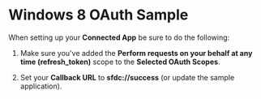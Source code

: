 # Windows 8 OAuth Sample

When setting up your **Connected App** be sure to do the following:

1. Make sure you've added the **Perform requests on your behalf at any time (refresh_token)** scope to the **Selected OAuth Scopes**.

2. Set your **Callback URL** to **sfdc://success** (or update the sample application).
